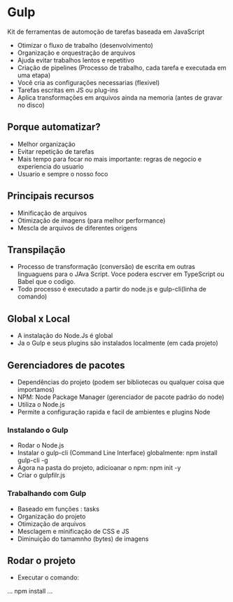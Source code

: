 # Gulp

Kit de ferramentas de automoção de tarefas baseada em JavaScript

- Otimizar o fluxo de trabalho (desenvolvimento)
- Organização e orquestração de arquivos
- Ajuda  evitar trabalhos lentos e repetitivo
- Criação de pipelines (Processo de trabalho, cada tarefa e executada em uma etapa)
- Você cria as configurações necessarias (flexivel)
- Tarefas escritas em JS ou plug-ins
- Aplica transformações em arquivos ainda na memoria (antes de gravar no disco)

## Porque automatizar?

- Melhor organização
- Evitar repetição de tarefas
- Mais tempo para focar no mais importante: regras de negocio e experiencia do usuario
- Usuario e sempre o nosso foco

## Principais recursos

- Minificação de arquivos
- Otimização de imagens (para melhor performance)
- Mescla de arquivos de diferentes origens

## Transpilação

- Processo de transformação (conversão) de escrita em outras linguaguens para o JAva Script. Voce podera escrver em TypeScript ou Babel que o codigo.
- Todo processo é executado a partir do node.js e gulp-cli(linha de comando)

## Global x Local

- A instalação do Node.Js é global
- Ja o Gulp e seus plugins são instalados localmente (em cada projeto)

## Gerenciadores de pacotes

- Dependências do projeto (podem ser bibliotecas ou qualquer coisa que importamos)
- NPM: Node Package Manager (gerenciador de pacote padrão do node)
- Utiliza o Node.js
- Permite a configuração rapida e facil de ambientes e plugins Node

### Instalando o Gulp

- Rodar o Node.js
- Instalar o gulp-cli (Command Line Interface) globalmente: npm install gulp-cli -g
- Agora na pasta do projeto, adicioanar o npm: npm init -y
- Criar o gulpfilr.js

### Trabalhando com Gulp

- Baseado em funções : tasks
- Organização do projeto
- Otimização de arquivos
- Mesclagem e minificação de CSS e JS
- Diminuição do tamamnho (bytes) de imagens

## Rodar o projeto

- Executar o comando:

...
npm install
...
